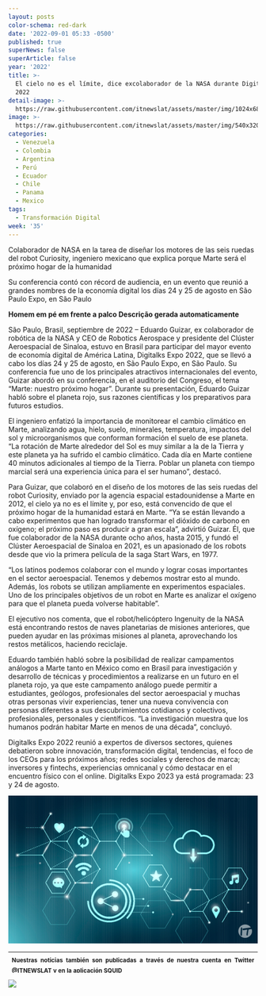 ```yaml
---
layout: posts
color-schema: red-dark
date: '2022-09-01 05:33 -0500'
published: true
superNews: false
superArticle: false
year: '2022'
title: >-
  El cielo no es el límite, dice excolaborador de la NASA durante Digitalks Expo
  2022
detail-image: >-
  https://raw.githubusercontent.com/itnewslat/assets/master/img/1024x680/innovacion-g.jpg
image: >-
  https://raw.githubusercontent.com/itnewslat/assets/master/img/540x320/innovacion-p.jpg
categories:
  - Venezuela
  - Colombia
  - Argentina
  - Perú
  - Ecuador
  - Chile
  - Panama
  - Mexico
tags:
  - Transformación Digital
week: '35'
---
```

Colaborador de NASA en la tarea de diseñar los motores de las seis ruedas del robot Curiosity, ingeniero mexicano que explica porque Marte será el próximo hogar de la humanidad

Su conferencia contó con récord de audiencia, en un evento que reunió a grandes nombres de la economía digital los días 24 y 25 de agosto en São Paulo Expo, en São Paulo

**Homem em pé em frente a palco  Descrição gerada automaticamente**

São Paulo, Brasil, septiembre de 2022 – Eduardo Guizar, ex colaborador de robótica de la NASA y CEO de Robotics Aerospace y presidente del Clúster Aeroespacial de Sinaloa, estuvo en Brasil para participar del mayor evento de economía digital de América Latina, Digitalks Expo 2022, que se llevó a cabo los días 24 y 25 de agosto, en São Paulo Expo, en São Paulo. Su conferencia fue uno de los principales atractivos internacionales del evento, Guizar abordó en su conferencia, en el auditorio del Congreso, el tema “Marte: nuestro próximo hogar”. Durante su presentación, Eduardo Guizar habló sobre el planeta rojo, sus razones científicas y los preparativos para futuros estudios. 

El ingeniero enfatizó la importancia de monitorear el cambio climático en Marte, analizando agua, hielo, suelo, minerales, temperatura, impactos del sol y microorganismos que conforman formación el suelo de ese planeta. “La rotación de Marte alrededor del Sol es muy similar a la de la Tierra y este planeta ya ha sufrido el cambio climático. Cada día en Marte contiene 40 minutos adicionales al tiempo de la Tierra. Poblar un planeta con tiempo marcial será una experiencia única para el ser humano”, destacó. 

Para Guizar, que colaboró en el diseño de los motores de las seis ruedas del robot Curiosity, enviado por la agencia espacial estadounidense a Marte en 2012, el cielo ya no es el límite y, por eso, está convencido de que el próximo hogar de la humanidad estará en Marte. “Ya se están llevando a cabo experimentos que han logrado transformar el dióxido de carbono en oxígeno; el próximo paso es producir a gran escala”, advirtió Guizar. Él, que fue colaborador de la NASA durante ocho años, hasta 2015, y fundó el Clúster Aeroespacial de Sinaloa en 2021, es un apasionado de los robots desde que vio la primera película de la saga Start Wars, en 1977. 

“Los latinos podemos colaborar con el mundo y lograr cosas importantes en el sector aeroespacial. Tenemos y debemos mostrar esto al mundo. Además, los robots se utilizan ampliamente en experimentos espaciales. Uno de los principales objetivos de un robot en Marte es analizar el oxígeno para que el planeta pueda volverse habitable”. 

El ejecutivo nos comenta, que el robot/helicóptero Ingenuity de la NASA está encontrando restos de naves planetarias de misiones anteriores, que pueden ayudar en las próximas misiones al planeta, aprovechando los restos metálicos, haciendo reciclaje. 

 Eduardo también habló sobre la posibilidad de realizar campamentos análogos a Marte tanto en México como en Brasil para investigación y desarrollo de técnicas y procedimientos a realizarse en un futuro en el planeta rojo, ya que este campamento análogo puede permitir a estudiantes, geólogos, profesionales del sector aeroespacial y muchas otras personas vivir experiencias, tener una nueva convivencia con personas diferentes a sus descubrimientos cotidianos y colectivos, profesionales, personales y científicos. “La investigación muestra que los humanos podrán habitar Marte en menos de una década”, concluyó. 

Digitalks Expo 2022 reunió a expertos de diversos sectores, quienes debatieron sobre innovación, transformación digital, tendencias, el foco de los CEOs para los próximos años; redes sociales y derechos de marca; inversores y fintechs, experiencias omnicanal y cómo destacar en el encuentro físico con el online. Digitalks Expo 2023 ya está programada: 23 y 24 de agosto.

![](https://raw.githubusercontent.com/itnewslat/assets/master/img/540x320/innovacion-p.jpg)

<table style="height: 42px;" width="569">
<tbody>
<tr>
<td style="text-align: justify;"><sub><strong>Nuestras noticias también son publicadas a través de nuestra cuenta en Twitter <a href="https://twitter.com/itnewslat?lang=es">@ITNEWSLAT</a> y en la aplicación <a href="https://squidapp.co/en/">SQUID</a></strong></sub></td>
</tr>
</tbody>
</table>

<img src="https://tracker.metricool.com/c3po.jpg?hash=56f88a41e39ab42c063cc51676587a04"/>